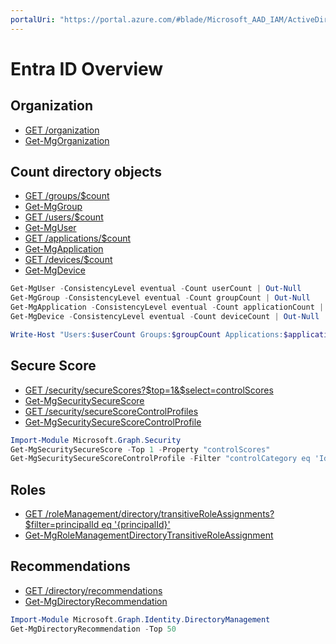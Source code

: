 ```yaml
---
portalUri: "https://portal.azure.com/#blade/Microsoft_AAD_IAM/ActiveDirectoryMenuBlade/Overview"
---
```

# Entra ID Overview

## Organization

* [GET /organization](https://docs.microsoft.com/graph/api/organization-get)
* [Get-MgOrganization](https://docs.microsoft.com/powershell/module/microsoft.graph.identity.directorymanagement/get-mgorganization)

## Count directory objects

* [GET /groups/$count](https://docs.microsoft.com/en-au/graph/api/group-list?view=graph-rest-beta&tabs=http)
* [Get-MgGroup](https://docs.microsoft.com/en-au/powershell/module/microsoft.graph.groups/get-mggroup?view=graph-powershell-beta)
* [GET /users/$count](https://docs.microsoft.com/en-au/graph/api/user-list?view=graph-rest-beta&tabs=http)
* [Get-MgUser](https://docs.microsoft.com/en-au/powershell/module/microsoft.graph.users/get-mguser?view=graph-powershell-beta)
* [GET /applications/$count](https://docs.microsoft.com/en-au/graph/api/application-list?view=graph-rest-beta&tabs=http)
* [Get-MgApplication](https://docs.microsoft.com/en-au/powershell/module/microsoft.graph.applications/get-mgapplication?view=graph-powershell-beta)
* [GET /devices/$count](https://docs.microsoft.com/en-au/graph/api/device-list?view=graph-rest-beta&tabs=http)
* [Get-MgDevice](https://docs.microsoft.com/en-au/powershell/module/microsoft.graph.identity.directorymanagement/get-mgdevice?view=graph-powershell-beta)

```powershell
Get-MgUser -ConsistencyLevel eventual -Count userCount | Out-Null
Get-MgGroup -ConsistencyLevel eventual -Count groupCount | Out-Null
Get-MgApplication -ConsistencyLevel eventual -Count applicationCount | Out-Null
Get-MgDevice -ConsistencyLevel eventual -Count deviceCount | Out-Null

Write-Host "Users:$userCount Groups:$groupCount Applications:$applicationCount Devices:$deviceCount"
```

## Secure Score

* [GET /security/secureScores?$top=1&$select=controlScores]()
* [Get-MgSecuritySecureScore]()
* [GET /security/secureScoreControlProfiles](https://docs.microsoft.com/graph/api/security-list-securescorecontrolprofiles)
* [Get-MgSecuritySecureScoreControlProfile](https://docs.microsoft.com/powershell/module/microsoft.graph.security/get-mgsecuritysecurescorecontrolprofile)

```powershell
Import-Module Microsoft.Graph.Security
Get-MgSecuritySecureScore -Top 1 -Property "controlScores" 
Get-MgSecuritySecureScoreControlProfile -Filter "controlCategory eq 'Identity'" -Top 999 -Property "id,maxScore,deprecated" 
```

## Roles

* [GET /roleManagement/directory/transitiveRoleAssignments?$filter=principalId eq '{principalId}'](https://docs.microsoft.com/en-us/graph/api/rbacapplication-list-transitiveroleassignments?view=graph-rest-beta&tabs=http)
* [Get-MgRoleManagementDirectoryTransitiveRoleAssignment](https://docs.microsoft.com/en-au/powershell/module/microsoft.graph.devicemanagement.enrolment/get-mgrolemanagementdirectorytransitiveroleassignment?view=graph-powershell-beta)

## Recommendations

* [GET /directory/recommendations]()
* [Get-MgDirectoryRecommendation](https://docs.microsoft.com/en-au/powershell/module/microsoft.graph.identity.directorymanagement/get-mgdirectoryrecommendation?view=graph-powershell-beta)

```powershell
Import-Module Microsoft.Graph.Identity.DirectoryManagement
Get-MgDirectoryRecommendation -Top 50 
```
